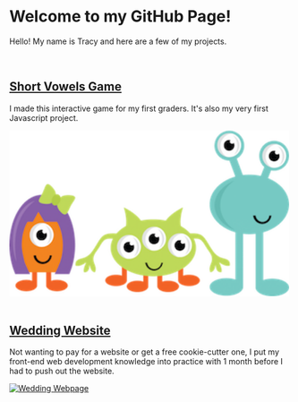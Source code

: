 # Welcome to my GitHub Page!

Hello! My name is Tracy and here are a few of my projects. 

<br>

## [Short Vowels Game](https://rawcdn.githack.com/tracy-chow/Short-Vowels-Game/98e8abf3f4748efade5a99e42ac3592db08541f8/Final-Project-R_Controlled-Vowels-Game-master/index.html)

I made this interactive game for my first graders. It's also my very first Javascript project. 


<a href="https://rawcdn.githack.com/tracy-chow/Short-Vowels-Game/98e8abf3f4748efade5a99e42ac3592db08541f8/Final-Project-R_Controlled-Vowels-Game-master/index.html">
         <img alt="Go to Game" src="https://raw.githubusercontent.com/tracy-chow/Short-Vowels-Game/main/Final-Project-R_Controlled-Vowels-Game-master/images/monsters2.png"
         width="500"/>

<br>
<br>
         
## [Wedding Website](https://github.com/tracy-chow/weddingWebpage/blob/main/tchow99.github.io-master/index.html)

Not wanting to pay for a website or get a free cookie-cutter one, I put my front-end web development knowledge into practice with 1 month before I had to push out the website.  


 <a href="https://rawcdn.githack.com/tracy-chow/weddingWebpage/8732d404c11ed1abb726e1f8f1273cb6aaecf3ac/tchow99.github.io-master/index.html">
         <img alt="Wedding Webpage" src="https://raw.githubusercontent.com/tracy-chow/weddingWebpage/main/tchow99.github.io-master/images/156TracyDerek%5B1%5D.jpg"
         width="500"/>
